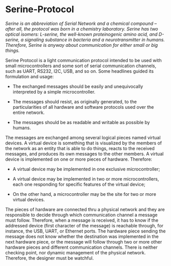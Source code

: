 # Serine-Protocol

_Serine is an abbreviation of Serial Network and a chemical compound – after all, the protocol was born in a chemistry laboratory. Serine has two optical isomers: L-serine, the well-known proteinogenic amino acid, and D-serine, a signaling substance in bacteria and a neurotransmitter in humans. Therefore, Serine is anyway about communication for either small or big things._

Serine Protocol is a light communication protocol intended to be used with small microcontrollers and some sort of serial communication channels, such as UART, RS232, I2C, USB, and so on. Some headlines guided its formulation and usage:

   * The exchanged messages should be easily and unequivocally interpreted by a simple microcontroller.

   * The messages should resist, as originally generated, to the particularities of all hardware and software protocols used over the entire network.

   * The messages should be as readable and writable as possible by humans.

The messages are exchanged among several logical pieces named virtual devices. A virtual device is something that is visualized by the members of the network as an entity that is able to do things, reacts to the received messages, and produces its own messages to the other members. A virtual device is implemented on one or more pieces of hardware. Therefore:

   * A virtual device may be implemented in one exclusive microcontroller;

   * A virtual device may be implemented in two or more microcontrollers, each one responding for specific features of the virtual device;

   * On the other hand, a microcontroller may be the site for two or more virtual devices.

The pieces of hardware are connected thru a physical network and they are responsible to decide through which communication channel a message must follow. Therefore, when a message is received, it has to know if the addressed device (first character of the message) is reachable through, for instance, the USB, UART, or Ethernet ports. The hardware piece sending the message does not know whether the destination was implemented in the next hardware piece, or the message will follow through two or more other hardware pieces and different communication channels. There is neither checking point, nor dynamic management of the physical network. Therefore, the designer must be watchful.
